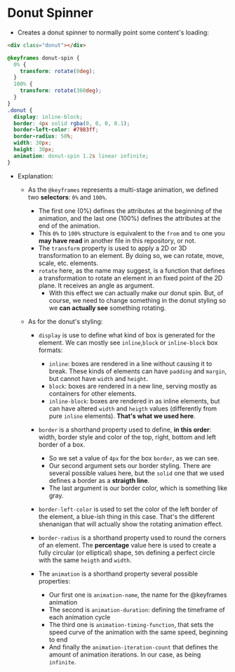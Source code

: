 # Donut Spinner

- Creates a donut spinner to normally point some content's loading:

```html
<div class="donut"></div>
```

```css
@keyframes donut-spin {
  0% {
    transform: rotate(0deg);
  }
  100% {
    transform: rotate(360deg);
  }
}
.donut {
  display: inline-block;
  border: 4px solid rgba(0, 0, 0, 0.1);
  border-left-color: #7983ff;
  border-radius: 50%;
  width: 30px;
  height: 30px;
  animation: donut-spin 1.2s linear infinite;
}
```

- Explanation:

  - As the `@keyframes` represents a multi-stage animation, we defined two **selectors**: `0%` and `100%`.

    - The first one (0%) defines the attributes at the beginning of the animation, and the last one (100%) defines the attributes at the end of the animation.
    - This `0%` to `100%` structure is equivalent to the `from` and `to` one you **may have read** in another file in this repository, or not.
    - The `transform` property is used to apply a 2D or 3D transformation to an element. By doing so, we can rotate, move, scale, etc. elements.
    - `rotate` here, as the name may suggest, is a function that defines a transformation to rotate an element in an fixed point of the 2D plane. It receives an angle as argument.
      - With this effect we can actually make our donut spin. But, of course, we need to change something in the donut styling so we **can actually see** something rotating.

  - As for the donut's styling:

    - `display` is use to define what kind of box is generated for the element. We can mostly see `inline`,`block` or `inline-block` box formats:

      - `inline`: boxes are rendered in a line without causing it to break. These kinds of elements can have `padding` and `margin`, but cannot have `width` and `height`.
      - `block`: boxes are rendered in a new line, serving mostly as containers for other elements.
      - `inline-block`: boxes are rendered in as inline elements, but can have altered `width` and `heigth` values (differently from pure `inline` elements). **That's what we used here**.

    - `border` is a shorthand property used to define, **in this order**: width, border style and color of the top, right, bottom and left border of a box.

      - So we set a value of `4px` for the box `border`, as we can see.
      - Our second argument sets our border styling. There are several possible values here, but the `solid` one that we used defines a border as a **straigth line**.
      - The last argument is our border color, which is something like gray.

    - `border-left-color` is used to set the color of the left border of the element, a blue-ish thing in this case. That's the different shenanigan that will actually show the rotating animation effect.

    - `border-radius` is a shorthand property used to round the corners of an element. The **percentage** value here is used to create a fully circular (or elliptical) shape, `50%` defining a perfect circle with the same `heigth` and `width`.

    - The `animation` is a shorthand property several possible properties:
      - Our first one is `animation-name`, the name for the @keyframes animation
      - The second is `animation-duration`: defining the timeframe of each animation cycle
      - The third one is `animation-timing-function`, that sets the speed curve of the animation with the same speed, beginning to end
      - And finally the `animation-iteration-count` that defines the amount of animation iterations. In our case, as being `infinite`.
